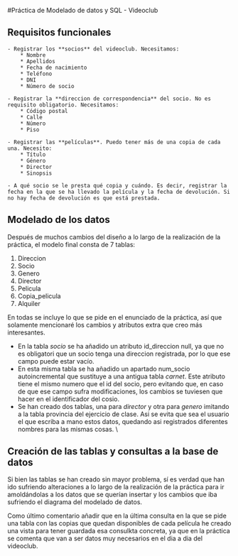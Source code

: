 #Práctica de Modelado de datos y SQL - Videoclub

## Requisitos funcionales
	- Registrar los **socios** del videoclub. Necesitamos:
		* Nombre
		* Apellidos
		* Fecha de nacimiento
		* Teléfono
		* DNI
		* Número de socio

	- Registrar la **direccion de correspondencia** del socio. No es requisito obligatorio. Necesitamos:
		* Código postal
		* Calle
		* Número
		* Piso
	
	- Registrar las **películas**. Puedo tener más de una copia de cada una. Necesito:
		* Título
		* Género
		* Director
		* Sinopsis

	- A qué socio se le presta qué copia y cuándo. Es decir, registrar la fecha en la que se ha llevado la película y la fecha de devolución. Si no hay fecha de devolución es que está prestada.


		
## Modelado de los datos
Después de muchos cambios del diseño a lo largo de la realización de la práctica, el modelo final consta de 7 tablas:
1. Direccion
2. Socio
3. Genero
4. Director
5. Pelicula
6. Copia_pelicula
7. Alquiler

En todas se incluye lo que se pide en el enunciado de la práctica, así que solamente mencionaré los cambios y atributos extra que creo más interesantes.
- En la tabla *socio* se ha añadido un atributo id_direccion null, ya que no es obligatori que un socio tenga una direccion registrada, por lo que ese campo puede estar vacío.
- En esta misma tabla se ha añadido un apartado num_socio autoincremental que sustituye a una antigua tabla *carnet*. Este atributo tiene el mismo numero que el id del socio, pero evitando que, en caso de que ese campo sufra modificaciones, los cambios se tuviesen que hacer en el identificador del cosio.
- Se han creado dos tablas, una para *director* y otra para *genero* imitando a la tabla provincia del ejercicio de clase. Asi se evita que sea el usuario el que escriba a mano estos datos, quedando asi registrados diferentes nombres para las mismas cosas. \


## Creación de las tablas y consultas a la base de datos
Si bien las tablas se han creado sin mayor problema, sí es verdad que han ido sufriendo alteraciones a lo largo de la realización de la práctica para ir amoldándolas a los datos que se querían insertar y los cambios que iba sufriendo el diagrama del modelado de datos.

Como último comentario añadir que en la última consulta en la que se pide una tabla con las copias que quedan disponibles de cada película he creado una vista para tener guardada esa consulkta concreta, ya que en la práctica se comenta que van a ser datos muy necesarios en el dia a dia del videoclub.
